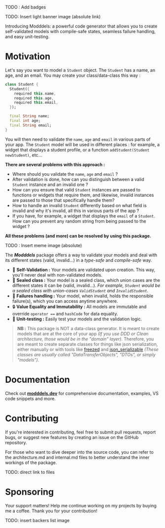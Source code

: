 TODO : Add badges

TODO: Insert light banner image (absolute link)

Introducing Modddels: a powerful code generator that allows you to create self-validated models with compile-safe states, seamless failure handling, and easy unit-testing.

# Motivation

Let's say you want to model a `Student` object. The `Student` has a name, an age, and an email. You may create your class/data-class this way :

```dart
class Student {
  Student({
    required this.name,
    required this.age,
    required this.email,
  });

  final String name;
  final int age;
  final String email;
}
```

You will then need to validate the `name`, `age` and `email` in various parts of your app. The `Student` model will be used in different places : for example, a widget that displays a student profile, or a function `addStudent(Student newStudent)`, etc...

**There are several problems with this approach :**

- Where should you validate the `name`, `age` and `email` ?
- After validation is done, how can you distinguish between a valid `Student` instance and an invalid one ?
- How can you ensure that valid `Student` instances are passed to functions or widgets that require them, and likewise, invalid instances are passed to those that specifically handle them?
- How to handle an invalid `Student` differently based on what field is invalid and why it's invalid, all this in various parts of the app ?
- If you have, for example, a widget that displays the `email` of a `Student`. How can you prevent any random string from being passed to the widget ?

**All these problems (and more) can be resolved by using this package.**

TODO : Insert meme image (absolute)

The **_Modddels_** package offers a way to validate your models and deal with its different states (valid, invalid...) in a _type-safe_ and _compile-safe_ way.

- 🔎 **Self-Validation :** Your models are validated upon creation. This way, you'll never deal with non-validated models.
- 🧊 **Sealed class :** Your model is a sealed class, which union cases are the different states it can be (valid, invalid...). _For example, `Student` would be a sealed class with union-cases `ValidStudent` and `InvalidStudent`._
- 🚨 **Failures handling :** Your model, when invalid, holds the responsible failure(s), which you can access anytime anywhere.
- 🔒 **Value Equality and Immutability :** All models are immutable and override `operator ==` and `hashCode` for data equality.
- 🧪 **Unit-testing :** Easily test your models and the validation logic.

> **NB :** This package is NOT a data-class generator. It is meant to create models that are at the core of your app _(If you use DDD or Clean architecture, those would be in the "domain" layer)_. Therefore, you are meant to create separate classes for things like json serialization, either manually or with tools like [freezed](https://pub.dev/packages/freezed) and [json_serializable](https://pub.dev/packages/json_serializable) _(These classes are usually called "DataTransferObjects", "DTOs", or simply "models")_.

# Documentation

Check out [**modddels.dev**](https://www.modddels.dev/) for comprehensive documentation, examples, VS code snippets and more.

# Contributing

If you're interested in contributing, feel free to submit pull requests, report bugs, or suggest new features by creating an issue on the GitHub repository.

For those who want to dive deeper into the source code, you can refer to the architecture.md and internal.md files to better understand the inner workings of the package.

TODO: direct link to files

# Sponsoring

Your support matters! Help me continue working on my projects by buying me a coffee. Thank you for your contribution!

TODO: insert backers list image
